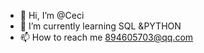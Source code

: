 - 👋 Hi, I’m @Ceci
- 🌱 I’m currently learning SQL &PYTHON
- 📫 How to reach me 894605703@qq.com

<!---
Ceci-fh/Ceci-fh is a ✨ special ✨ repository because its `README.md` (this file) appears on your GitHub profile.
You can click the Preview link to take a look at your changes.
--->
